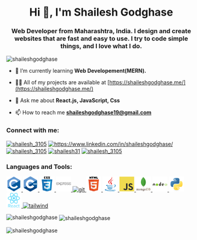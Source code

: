 <h1 align="center">Hi 👋, I'm Shailesh Godghase</h1>
<h3 align="center">Web Developer from Maharashtra, India. I design and create websites that are fast and easy to use. I try to code simple things, and I love what I do.</h3>

<p align="left"> <img src="https://komarev.com/ghpvc/?username=shaileshgodghase&label=Profile%20views&color=0e75b6&style=flat" alt="shaileshgodghase" /> </p>

- 🌱 I’m currently learning **Web Developement(MERN).**

- 👨‍💻 All of my projects are available at [https://shaileshgodghase.me/](https://shaileshgodghase.me/)

- 💬 Ask me about **React.js, JavaScript, Css**

- 📫 How to reach me **shaileshgodghase19@gmail.com**

<h3 align="left">Connect with me:</h3>
<p align="left">
<a href="https://twitter.com/shailesh_3105" target="blank"><img align="center" src="https://raw.githubusercontent.com/rahuldkjain/github-profile-readme-generator/master/src/images/icons/Social/twitter.svg" alt="shailesh_3105" height="30" width="40" /></a>
<a href="https://www.linkedin.com/in/shaileshgodghase/" target="blank"><img align="center" src="https://raw.githubusercontent.com/rahuldkjain/github-profile-readme-generator/master/src/images/icons/Social/linked-in-alt.svg" alt="https://www.linkedin.com/in/shaileshgodghase/" height="30" width="40" /></a>
<a href="https://instagram.com/shailesh_3105" target="blank"><img align="center" src="https://raw.githubusercontent.com/rahuldkjain/github-profile-readme-generator/master/src/images/icons/Social/instagram.svg" alt="shailesh_3105" height="30" width="40" /></a>
<a href="https://www.hackerrank.com/shailesh31" target="blank"><img align="center" src="https://raw.githubusercontent.com/rahuldkjain/github-profile-readme-generator/master/src/images/icons/Social/hackerrank.svg" alt="shailesh31" height="30" width="40" /></a>
<a href="https://www.leetcode.com/shailesh_3105" target="blank"><img align="center" src="https://raw.githubusercontent.com/rahuldkjain/github-profile-readme-generator/master/src/images/icons/Social/leet-code.svg" alt="shailesh_3105" height="30" width="40" /></a>
</p>

<h3 align="left">Languages and Tools:</h3>
<p align="left"> <a href="https://www.cprogramming.com/" target="_blank" rel="noreferrer"> <img src="https://raw.githubusercontent.com/devicons/devicon/master/icons/c/c-original.svg" alt="c" width="40" height="40"/> </a> <a href="https://www.w3schools.com/cpp/" target="_blank" rel="noreferrer"> <img src="https://raw.githubusercontent.com/devicons/devicon/master/icons/cplusplus/cplusplus-original.svg" alt="cplusplus" width="40" height="40"/> </a> <a href="https://www.w3schools.com/css/" target="_blank" rel="noreferrer"> <img src="https://raw.githubusercontent.com/devicons/devicon/master/icons/css3/css3-original-wordmark.svg" alt="css3" width="40" height="40"/> </a> <a href="https://expressjs.com" target="_blank" rel="noreferrer"> <img src="https://raw.githubusercontent.com/devicons/devicon/master/icons/express/express-original-wordmark.svg" alt="express" width="40" height="40"/> </a> <a href="https://git-scm.com/" target="_blank" rel="noreferrer"> <img src="https://www.vectorlogo.zone/logos/git-scm/git-scm-icon.svg" alt="git" width="40" height="40"/> </a> <a href="https://www.w3.org/html/" target="_blank" rel="noreferrer"> <img src="https://raw.githubusercontent.com/devicons/devicon/master/icons/html5/html5-original-wordmark.svg" alt="html5" width="40" height="40"/> </a> <a href="https://www.java.com" target="_blank" rel="noreferrer"> <img src="https://raw.githubusercontent.com/devicons/devicon/master/icons/java/java-original.svg" alt="java" width="40" height="40"/> </a> <a href="https://developer.mozilla.org/en-US/docs/Web/JavaScript" target="_blank" rel="noreferrer"> <img src="https://raw.githubusercontent.com/devicons/devicon/master/icons/javascript/javascript-original.svg" alt="javascript" width="40" height="40"/> </a> <a href="https://www.mongodb.com/" target="_blank" rel="noreferrer"> <img src="https://raw.githubusercontent.com/devicons/devicon/master/icons/mongodb/mongodb-original-wordmark.svg" alt="mongodb" width="40" height="40"/> </a> <a href="https://nodejs.org" target="_blank" rel="noreferrer"> <img src="https://raw.githubusercontent.com/devicons/devicon/master/icons/nodejs/nodejs-original-wordmark.svg" alt="nodejs" width="40" height="40"/> </a> <a href="https://www.python.org" target="_blank" rel="noreferrer"> <img src="https://raw.githubusercontent.com/devicons/devicon/master/icons/python/python-original.svg" alt="python" width="40" height="40"/> </a> <a href="https://reactjs.org/" target="_blank" rel="noreferrer"> <img src="https://raw.githubusercontent.com/devicons/devicon/master/icons/react/react-original-wordmark.svg" alt="react" width="40" height="40"/> </a> <a href="https://tailwindcss.com/" target="_blank" rel="noreferrer"> <img src="https://www.vectorlogo.zone/logos/tailwindcss/tailwindcss-icon.svg" alt="tailwind" width="40" height="40"/> </a> </p>

<p><img align="left" src="https://github-readme-stats.vercel.app/api/top-langs?username=shaileshgodghase&show_icons=true&locale=en&layout=compact" alt="shaileshgodghase" /></p>

<p>&nbsp;<img align="center" src="https://github-readme-stats.vercel.app/api?username=shaileshgodghase&show_icons=true&locale=en" alt="shaileshgodghase" /></p>

<p><img align="center" src="https://github-readme-streak-stats.herokuapp.com/?user=shaileshgodghase&" alt="shaileshgodghase" /></p>


<!---
ShaileshGodghase/ShaileshGodghase is a ✨ special ✨ repository because its `README.md` (this file) appears on your GitHub profile.
You can click the Preview link to take a look at your changes.
- 👋 Hi, I’m @ShaileshGodghase
- 👀 I’m interested in Web Development and Android Development
- 🌱 I’m currently learning Web Development
- 💞️ I’m looking to collaborate on Web Projects
- 📫 How to reach me Email: shaileshgodghase19@gmail.com LinkedIn:https://www.linkedin.com/in/shailesh-godghase-b4392220a/

--->

